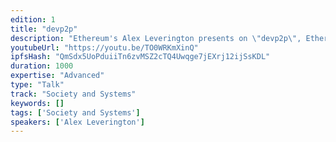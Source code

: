 ```yaml
---
edition: 1
title: "devp2p"
description: "Ethereum's Alex Leverington presents on \"devp2p\", Ethereum's networking protocol."
youtubeUrl: "https://youtu.be/TO0WRKmXinQ"
ipfsHash: "QmSdx5UoPduiiTn6zvMSZ2cTQ4Uwqge7jEXrj12ijSsKDL"
duration: 1000
expertise: "Advanced"
type: "Talk"
track: "Society and Systems"
keywords: []
tags: ['Society and Systems']
speakers: ['Alex Leverington']
---
```

